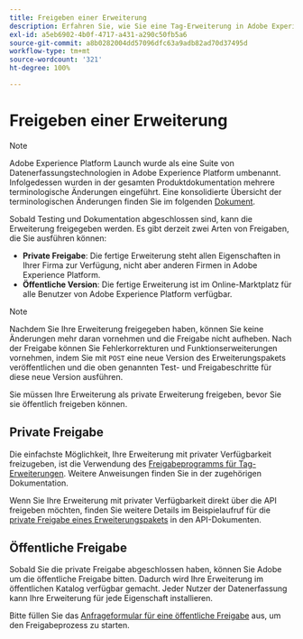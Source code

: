 ```yaml
---
title: Freigeben einer Erweiterung
description: Erfahren Sie, wie Sie eine Tag-Erweiterung in Adobe Experience Platform privat oder öffentlich freigeben.
exl-id: a5eb6902-4b0f-4717-a431-a290c50fb5a6
source-git-commit: a8b0282004dd57096dfc63a9adb82ad70d37495d
workflow-type: tm+mt
source-wordcount: '321'
ht-degree: 100%

---
```


# Freigeben einer Erweiterung

>[!NOTE]
>
>Adobe Experience Platform Launch wurde als eine Suite von Datenerfassungstechnologien in Adobe Experience Platform umbenannt. Infolgedessen wurden in der gesamten Produktdokumentation mehrere terminologische Änderungen eingeführt. Eine konsolidierte Übersicht der terminologischen Änderungen finden Sie im folgenden [Dokument](../../term-updates.md).

Sobald Testing und Dokumentation abgeschlossen sind, kann die Erweiterung freigegeben werden. Es gibt derzeit zwei Arten von Freigaben, die Sie ausführen können:

- **Private Freigabe**: Die fertige Erweiterung steht allen Eigenschaften in Ihrer Firma zur Verfügung, nicht aber anderen Firmen in Adobe Experience Platform.
- **Öffentliche Version**: Die fertige Erweiterung ist im Online-Marktplatz für alle Benutzer von Adobe Experience Platform verfügbar.

>[!NOTE]
>
>Nachdem Sie Ihre Erweiterung freigegeben haben, können Sie keine Änderungen mehr daran vornehmen und die Freigabe nicht aufheben.  Nach der Freigabe können Sie Fehlerkorrekturen und Funktionserweiterungen vornehmen, indem Sie mit `POST` eine neue Version des Erweiterungspakets veröffentlichen und die oben genannten Test- und Freigabeschritte für diese neue Version ausführen.

Sie müssen Ihre Erweiterung als private Erweiterung freigeben, bevor Sie sie öffentlich freigeben können.

## Private Freigabe

Die einfachste Möglichkeit, Ihre Erweiterung mit privater Verfügbarkeit freizugeben, ist die Verwendung des [Freigabeprogramms für Tag-Erweiterungen](https://www.npmjs.com/package/@adobe/reactor-releaser). Weitere Anweisungen finden Sie in der zugehörigen Dokumentation.

Wenn Sie Ihre Erweiterung mit privater Verfügbarkeit direkt über die API freigeben möchten, finden Sie weitere Details im Beispielaufruf für die [private Freigabe eines Erweiterungspakets](https://developer.adobelaunch.com/api/reference/1.0/extension_packages/release_private/) in den API-Dokumenten.

## Öffentliche Freigabe

Sobald Sie die private Freigabe abgeschlossen haben, können Sie Adobe um die öffentliche Freigabe bitten.  Dadurch wird Ihre Erweiterung im öffentlichen Katalog verfügbar gemacht. Jeder Nutzer der Datenerfassung kann Ihre Erweiterung für jede Eigenschaft installieren.

Bitte füllen Sie das [Anfrageformular für eine öffentliche Freigabe](https://adobe.allegiancetech.com/cgi-bin/qwebcorporate.dll?idx=7DRB5U) aus, um den Freigabeprozess zu starten.
